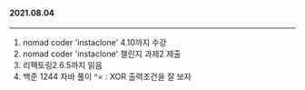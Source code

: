 #### 2021.08.04

---

1. nomad coder 'instaclone' 4.10까지 수강
2. nomad coder 'instaclone' 챌린지 과제2 제출
3. 리팩토링2 6.5까지 읽음
4. 백준 1244 자바 풀이
   ^= : XOR
   출력조건을 잘 보자
